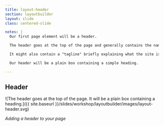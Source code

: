 ```yaml
---
title: layout-header
section: layoutbuilder
layout: slide
class: centered-slide

notes: |
  Our first page element will be a header.

  The header goes at the top of the page and generally contains the name of the website.

  It might also contain a "tagline" briefly explaining what the site is for.

  Our header will be a plain box containing a simple heading.

---
```



## Header

![The header goes at the top of the page. It will be a plain box containing a heading.]({{ site.baseurl }}/slides/workshop/layoutbuilder/images/layout-header.svg)

_Adding a header to your page_